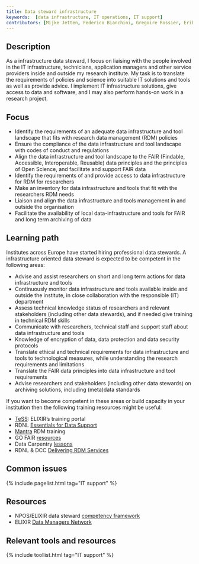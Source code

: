 ```yaml
---
title: Data steward infrastructure
keywords:  [data infrastructure, IT operations, IT support]
contributors: [Mijke Jetten, Federico Bianchini, Gregoire Rossier, Erik Hjerde, Siiri Fuchs, Minna Ahokas, Priit Adler, Alexander Botzki, Robert Andrews, Celia van Gelder, Daniel Wibberg, Graham Hughes, Marko Vidak, Pedro Fernandes, Pinar Alper, Victoria Dominguez D. Angel, Wolmar Nyberg Åkerström, Alexia Cardona]
---
```


## Description
As a infrastructure data steward, I focus on liaising with the people involved in the IT infrastructure, technicians, application managers and other service providers inside and outside my research  institute. My task is to translate the requirements of policies and science into suitable IT solutions and tools as well as provide advice. I implement IT infrastructure solutions, give access to data and software, and I may also perform hands-on work in a research project. 

## Focus
* Identify the requirements of an adequate data infrastructure and tool landscape that fits with research data management (RDM) policies
* Ensure the compliance of the data infrastructure and tool landscape with codes of conduct and regulations
* Align the data infrastructure and tool landscape to the FAIR (Findable, Accessible, Interoperable, Reusable) data principles and the principles of Open Science, and facilitate and support FAIR data
* Identify the requirements of and provide access to data infrastructure for RDM for researchers
* Make an inventory for data infrastructure and tools that fit with the researchers RDM needs
* Liaison and align the data infrastructure and tools management in and outside the organisation
* Facilitate the availability of local data-infrastructure and tools for FAIR and long term archiving of data

## Learning path 
Institutes across Europe have started hiring professional data stewards. A infrastructure oriented data steward is expected to be competent in the following areas:
* Advise and assist researchers on short and long term actions for data infrastructure and tools
* Continuously monitor data infrastructure and tools available inside and outside the institute, in close collaboration with the responsible (IT) department
* Assess technical knowledge status of researchers and relevant stakeholders (including other data stewards), and if needed give training in technical RDM skills
* Communicate with researchers, technical staff and support staff about data infrastructure and tools
* Knowledge of encryption of data, data protection and data security protocols
* Translate ethical and technical requirements for data infrastructure and tools to technological measures, while understanding the research requirements and limitations
* Translate the FAIR data principles into data infrastructure and tool requirements
* Advise researchers and stakeholders (including other data stewards) on archiving solutions, including (meta)data standards

If you want to become competent in these areas or build capacity in your institution then the following training resources might be useful:
* [TeSS](https://tess.elixir-europe.org/): ELIXIR’s training portal
* RDNL [Essentials for Data Support](https://datasupport.researchdata.nl/en/)
* [Mantra](https://mantra.edina.ac.uk/) RDM training
* GO FAIR [resources](https://www.go-fair.org/resources/)
* Data Carpentry [lessons](https://datacarpentry.org/lessons/)
* RDNL & DCC [Delivering RDM Services](https://www.futurelearn.com/courses/delivering-research-data-management-services)

## Common issues

{% include pagelist.html tag="IT support" %}


## Resources
* NPOS/ELIXIR data steward [competency framework](https://zenodo.org/record/3490855#.YArTH-lKi7o)
* ELIXIR [Data Managers Network](https://elixir-europe.org/about-us/how-funded/eu-projects/converge/wp1/dm-coordinators)

## Relevant tools and resources

{% include toollist.html tag="IT support" %}

